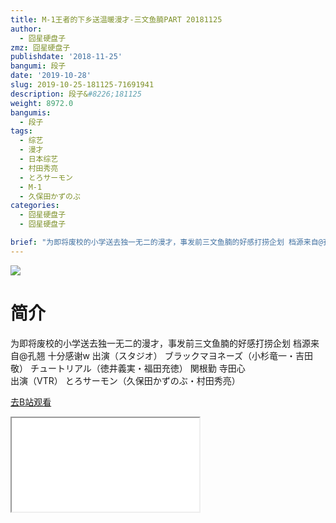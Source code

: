 ```yaml
---
title: M-1王者的下乡送温暖漫才-三文鱼腩PART 20181125
author:
  - 囧星硬盘子
zmz: 囧星硬盘子
publishdate: '2018-11-25'
bangumi: 段子
date: '2019-10-28'
slug: 2019-10-25-181125-71691941
description: 段子&#8226;181125
weight: 8972.0
bangumis:
  - 段子
tags:
  - 综艺
  - 漫才
  - 日本综艺
  - 村田秀亮
  - とろサーモン
  - M-1
  - 久保田かずのぶ
categories:
  - 囧星硬盘子
  - 囧星硬盘子

brief: "为即将废校的小学送去独一无二的漫才，事发前三文鱼腩的好感打捞企划 档源来自@孔翘 十分感谢w 出演（スタジオ） ブラックマヨネーズ（小杉竜一・吉田敬） チュートリアル（徳井義実・福田充徳） 関根勤 寺田心 出演（VTR） とろサーモン（久保田かずのぶ・村田秀亮）"
---
```

![](https://raw.githubusercontent.com/tcgriffith/owaraisite/master/static/tmpimg/568194e066aac2e2be78aa8c4b7bd99229ccd12f.jpg.480.jpg)
# 简介  
为即将废校的小学送去独一无二的漫才，事发前三文鱼腩的好感打捞企划  档源来自@孔翘 十分感谢w
出演（スタジオ） ブラックマヨネーズ（小杉竜一・吉田敬）  チュートリアル（徳井義実・福田充徳） 関根勤 寺田心  
出演（VTR） とろサーモン（久保田かずのぶ・村田秀亮）  

[去B站观看](https://www.bilibili.com/video/av71691941/)
<div class ="resp-container"><iframe class="testiframe" src="//player.bilibili.com/player.html?aid=71691941"", scrolling="no", allowfullscreen="true" > </iframe></div> 
